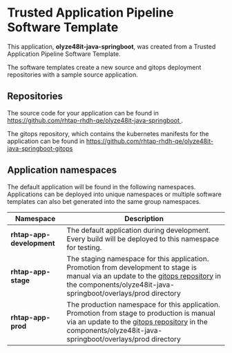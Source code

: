 # Trusted Application Pipeline Software Template

This application, **olyze48it-java-springboot**, was created from a Trusted Application Pipeline Software Template.

The software templates create a new source and gitops deployment repositories with a sample source application. 

## Repositories

The source code for your application can be found in [https://github.com/rhtap-rhdh-qe/olyze48it-java-springboot ](https://github.com/rhtap-rhdh-qe/olyze48it-java-springboot ).
 
The gitops repository, which contains the kubernetes manifests for the application can be found in 
[https://github.com/rhtap-rhdh-qe/olyze48it-java-springboot-gitops ](https://github.com/rhtap-rhdh-qe/olyze48it-java-springboot-gitops ) 

## Application namespaces 

The default application will be found in the following namespaces. Applications can be deployed into unique namespaces or multiple software templates can also bet generated into the same group namespaces.  

|  Namespace   |  Description   |  
| -------- | -------- |   
| **rhtap-app-development** | The default application during development. Every build will be deployed to this namespace for testing. | 
| **rhtap-app-stage** | The staging namespace for this application. Promotion from development to stage is manual via an update to the [gitops repository](https://github.com/rhtap-rhdh-qe/olyze48it-java-springboot-gitops ) in the components/olyze48it-java-springboot/overlays/prod directory |  
| **rhtap-app-prod** | The production namespace for this application. Promotion from stage to production is manual via an update to the [gitops repository](https://github.com/rhtap-rhdh-qe/olyze48it-java-springboot-gitops ) in the components/olyze48it-java-springboot/overlays/prod directory | 